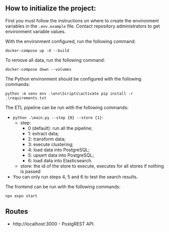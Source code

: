## How to initialize the project:

First you must follow the instructions on where to create the environment variables in the `.env.example` file.
Contact repository administrators to get environment variable values.

With the environment configured, run the following command:

```
docker-compose up -d --build
```

To remove all data, run the following command:

```
docker-compose down --volumes
```

The Python environment should be configured with the following commands:

`python -m venv env .\env\Scripts\activate pip install -r .\requirements.txt`

The ETL pipeline can be run with the following commands:

- `python .\main.py --step {0} --store {1}`:
  - step:
    - 0 (default): run all the pipeline;
    - 1: extract data;
    - 2: transform data;
    - 3: execute clustering;
    - 4: load data into PostgreSQL;
    - 5: upsert data into PostgreSQL;
    - 6: load data into Elasticsearch.
  - store: the id of the store to execute, executes for all stores if nothing is passed
- You can only run steps 4, 5 and 6 to test the search results.

The frontend can be run with the following commands:

`npx expo start`

## Routes

* http://localhost:3000 - PostgREST API.

<!-- AIRFLOW_UID="1000"
AIRFLOW_PROJ_DIR="./src/data"
AIRFLOW_OUTPUT_DIR="./data"
MONGODB_CONNECTION="mongodb://airflow:airflow@mongodb:27017/"
MONGODB_DATABASE="tabarato"
`docker-compose up airflow-init` -->
